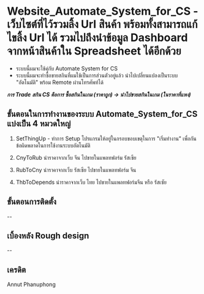 # Website_Automate_System_for_CS - เว็บไซต์ที่ไว้รวมลิ้ง Url สินค้า พร้อมทั้งสามารถแก้ไขลิ้ง Url ได้ รวมไปถึงนำข้อมูล Dashboard จากหน้าสินค้าใน Spreadsheet ได้อีกด้วย
- ระบบนี้ผมจะใช้คุ่กับ Automate System for CS
- ระบบนี้ผมจะทำซื้อขายสกินที่ผมใช้เป็นการส่วนตัวอยู่แล้ว นำไปเปลี่ยนแปลงเป็นระบบ "อัตโนมัติ" พร้อม Remote ผ่านโทรศัพท์ได้

 ***การ Trade สกิน CS คือการ ซื้อสกินในเกม (ราคาถูก) -> นำไปขายสกินในเกม (ในราคาที่แพง)***
  ## ขั้นตอนในการทำงานของระบบ Automate_System_for_CS แบ่งเป็น 4 หมวดใหญ่
 
 1. SetThingUp
        - ทำการ Setup โปรแกรมให้อยู่ในกรอบขอบเขตุในการ "เริ่มทำงาน" เพื่อกันข้อผิดพลาดในการใช้งานระบบอัตโนมัติ

  2.  CnyToRub
    นำราคาจากเว็บ จีน ไปขายในแพลทฟอร์ม รัสเซีย

  3. RubToCny
    นำราคาจากเว็บ รัสเซีย ไปขายในแพลทฟอร์ม จีน
    
  4. ThbToDepends
    นำราคาจากเว็บ ไทย ไปขายในแพลทฟอร์มจีน หรือ รัสเซัย

## ขั้นตอนการติดตั้ง
--

## เบิ้องหลัง Rough design
--

## เครดิต
Annut Phanuphong
